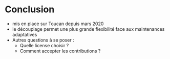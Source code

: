 # Conclusion

- mis en place sur Toucan depuis mars 2020
- le découplage permet une plus grande flexibilité face aux maintenances adaptatives
- Autres questions à se poser : 
  - Quelle license choisir ?
  - Comment accepter les contributions ?
